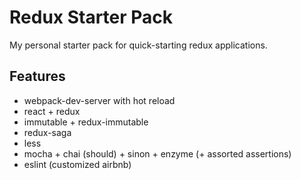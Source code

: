 # Redux Starter Pack
My personal starter pack for quick-starting redux applications.
## Features
* webpack-dev-server with hot reload
* react + redux
* immutable + redux-immutable
* redux-saga
* less
* mocha + chai (should) + sinon + enzyme (+ assorted assertions)
* eslint (customized airbnb)
